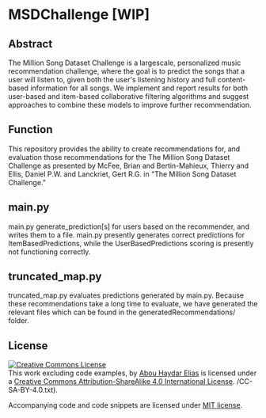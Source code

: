 MSDChallenge [WIP]
============

Abstract
--------

The Million Song Dataset Challenge is a largescale, personalized music recommendation challenge, where the goal is to predict the songs that a user will listen to, given both the user's listening history and full content-based information for all songs.
We implement and report results for both user-based and item-based collaborative filtering algorithms and suggest approaches to combine these models to improve further recommendation.

Function
--------
This repository provides the ability to create recommendations for, and evaluation those recommendations for the The Million Song Dataset Challenge as presented by McFee, Brian and Bertin-Mahieux, Thierry and Ellis, Daniel P.W. and Lanckriet, Gert R.G. in "The Million Song Dataset Challenge."

## main.py
main.py generate_prediction[s] for users based on the recommender, and writes them to a file. main.py presently generates correct predictions for ItemBasedPredictions, while the UserBasedPredictions scoring is presently not functioning correctly.

## truncated_map.py
truncated_map.py evaluates predictions generated by main.py.
Because these recommendations take a long time to evaluate, we have generated the relevant files which can be found in the generatedRecommendations/ folder.



## License
<a rel="license" href="http://creativecommons.org/licenses/by-sa/4.0/"><img alt="Creative Commons License" style="border-width:0" src="https://i.creativecommons.org/l/by-sa/4.0/88x31.png" /></a><br /><span xmlns:dct="http://purl.org/dc/terms/" property="dct:title">This work excluding code examples,</span> by <a xmlns:cc="http://creativecommons.org/ns#" href="https://github.com/eliasah" property="cc:attributionName" rel="cc:attributionURL">Abou Haydar Elias</a> is licensed under a <a rel="license" href="http://creativecommons.org/licenses/by-sa/4.0/">Creative Commons Attribution-ShareAlike 4.0 International License</a>.
/CC-SA-BY-4.0.txt).

Accompanying code and code snippets are licensed under [MIT license](LICENSE/MIT.txt).
